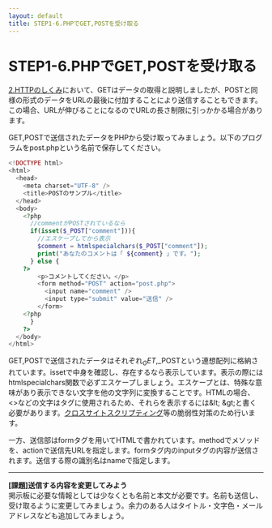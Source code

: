 ```yaml
---
layout: default
title: STEP1-6.PHPでGET,POSTを受け取る
---
```

# STEP1-6.PHPでGET,POSTを受け取る

[2.HTTPのしくみ](2.html)において、GETはデータの取得と説明しましたが、POSTと同様の形式のデータをURLの最後に付加することにより送信することもできます。この場合、URLが伸びることになるのでURLの長さ制限に引っかかる場合があります。

GET,POSTで送信されたデータをPHPから受け取ってみましょう。以下のプログラムをpost.phpという名前で保存してください。

```php
<!DOCTYPE html>
<html>
  <head>
    <meta charset="UTF-8" />
    <title>POSTのサンプル</title>
  </head>
  <body>
    <?php
      //commentがPOSTされているなら
      if(isset($_POST["comment"])){
        //エスケープしてから表示
        $comment = htmlspecialchars($_POST["comment"]);
        print("あなたのコメントは「 ${comment} 」です。");
      } else {
    ?>
        <p>コメントしてください。</p>
        <form method="POST" action="post.php">
          <input name="comment" />
          <input type="submit" value="送信" />
        </form>
    <?php
      }
    ?>
  </body>
</html>
```
GET,POSTで送信されたデータはそれぞれ$_GET,$_POSTという連想配列に格納されています。issetで中身を確認し、存在するなら表示しています。表示の際にはhtmlspecialchars関数で必ずエスケープしましょう。エスケープとは、特殊な意味があり表示できない文字を他の文字列に変換することです。HTMLの場合、<>などの文字はタグに使用されるため、それらを表示するには&amp;lt; &amp;gt;と書く必要があります。[クロスサイトスクリプティング](https://ja.wikipedia.org/wiki/%E3%82%AF%E3%83%AD%E3%82%B9%E3%82%B5%E3%82%A4%E3%83%88%E3%82%B9%E3%82%AF%E3%83%AA%E3%83%97%E3%83%86%E3%82%A3%E3%83%B3%E3%82%B0)等の脆弱性対策のため行います。

一方、送信部はformタグを用いてHTMLで書かれています。methodでメソッドを、actionで送信先URLを指定します。formタグ内のinputタグの内容が送信されます。送信する際の識別名はnameで指定します。

***

**[課題]送信する内容を変更してみよう**  
掲示板に必要な情報としては少なくとも名前と本文が必要です。名前も送信し、受け取るように変更してみましょう。余力のある人はタイトル・文字色・メールアドレスなども追加してみましょう。
